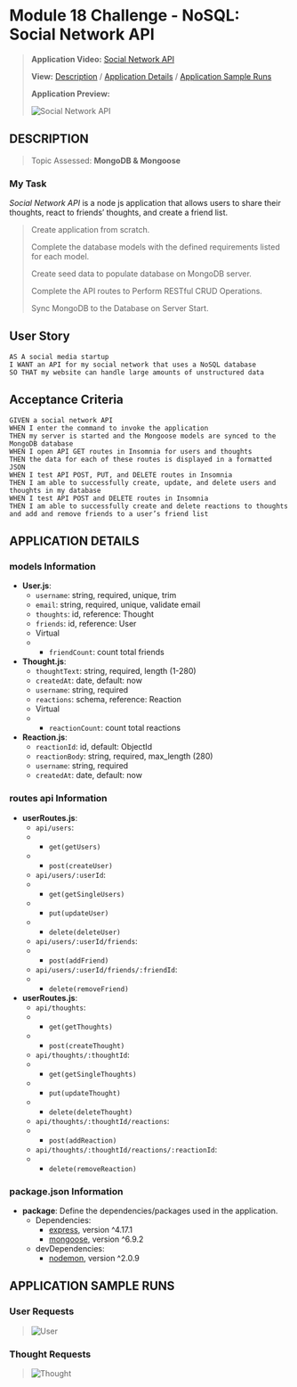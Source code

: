 # Module 18 Challenge - NoSQL: Social Network API

>**Application Video:** [Social Network API](https://drive.google.com/file/d/1wa7WvYBFWWmXrK4Y7dfjs0y99e_dl15K/view?usp=share_link)
>
>**View:** [Description](#description) / [Application Details](#application-details) / [Application Sample Runs](#application-sample-runs)
>
>**Application Preview:**
>
>![Social Network API](./assets/socialnetworkapi.gif "Social Network API")
> 
## **DESCRIPTION**
> Topic Assessed: **MongoDB & Mongoose**
### **My Task**
*Social Network API* is a node js application that allows users to share their thoughts, react to friends’ thoughts, and create a friend list.
> Create application from scratch.
> 
> Complete the database models with the defined requirements listed for each model.
>
> Create seed data to populate database on MongoDB server.
>
> Complete the API routes to Perform RESTful CRUD Operations.
>
> Sync MongoDB to the Database on Server Start.
> 
## User Story
```
AS A social media startup
I WANT an API for my social network that uses a NoSQL database
SO THAT my website can handle large amounts of unstructured data
```
## Acceptance Criteria
```
GIVEN a social network API
WHEN I enter the command to invoke the application
THEN my server is started and the Mongoose models are synced to the MongoDB database
WHEN I open API GET routes in Insomnia for users and thoughts
THEN the data for each of these routes is displayed in a formatted JSON
WHEN I test API POST, PUT, and DELETE routes in Insomnia
THEN I am able to successfully create, update, and delete users and thoughts in my database
WHEN I test API POST and DELETE routes in Insomnia
THEN I am able to successfully create and delete reactions to thoughts and add and remove friends to a user’s friend list
```
## **APPLICATION DETAILS**
### models Information
* **User.js**:
  * `username`: string, required, unique, trim 
  * `email`: string, required, unique, validate email
  * `thoughts`: id, reference: Thought
  * `friends`: id, reference: User
  *  Virtual
  * * `friendCount`: count total friends
* **Thought.js**: 
  * `thoughtText`: string, required, length (1-280) 
  * `createdAt`: date, default: now
  * `username`: string, required
  * `reactions`: schema, reference: Reaction
  *  Virtual
  *  * `reactionCount`: count total reactions
* **Reaction.js**: 
  * `reactionId`: id, default: ObjectId
  * `reactionBody`: string, required, max_length (280) 
  * `username`: string, required
  * `createdAt`: date, default: now

### routes api Information
* **userRoutes.js**:
  * `api/users`:
  * * `get(getUsers)`
  * * `post(createUser)`
  * `api/users/:userId`:
  * * `get(getSingleUsers)`
  * * `put(updateUser)`
  * * `delete(deleteUser)`
  * `api/users/:userId/friends`:
  * * `post(addFriend)`
  * `api/users/:userId/friends/:friendId`:
  * * `delete(removeFriend)`
* **userRoutes.js**:
  * `api/thoughts`:
  * * `get(getThoughts)`
  * * `post(createThought)`
  * `api/thoughts/:thoughtId`:
  * * `get(getSingleThoughts)`
  * * `put(updateThought)`
  * * `delete(deleteThought)`
  * `api/thoughts/:thoughtId/reactions`:
  * * `post(addReaction)`
  * `api/thoughts/:thoughtId/reactions/:reactionId`:
  * * `delete(removeReaction)`
  
### package.json Information
* **package**: Define the dependencies/packages used in the application.
  * Dependencies: 
    * [express](https://www.npmjs.com/package/express), version ^4.17.1
    * [mongoose](https://www.npmjs.com/package/mongoose), version ^6.9.2
  * devDependencies:
    * [nodemon](https://www.npmjs.com/package/nodemon), version ^2.0.9

## **APPLICATION SAMPLE RUNS**
### User Requests
>![User](./assets/userCRUD.png "User")
>
### Thought Requests
>![Thought](./assets/thoughtCRUD.png "Thought")
>